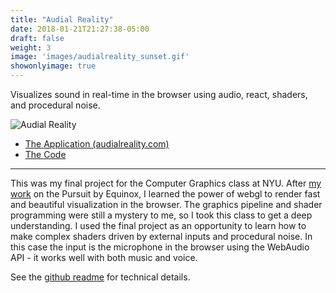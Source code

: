 ```yaml
---
title: "Audial Reality"
date: 2018-01-21T21:27:38-05:00
draft: false
weight: 3
image: 'images/audialreality_sunset.gif'
showonlyimage: true
---
```


Visualizes sound in real-time in the browser using audio, react, shaders, and procedural noise.
<!--more-->

![Audial Reality](/images/audialreality.gif)

* [The Application (audialreality.com)](https://audialreality.com/)
* [The Code](https://github.com/oveddan/audial_reality)

---

This was my final project for the Computer Graphics class at NYU.  After [my work](pursuit-by-equinox/) on the Pursuit by Equinox,
I learned the power of webgl to render fast and beautiful visualization in the browser. The graphics pipeline and shader programming were 
still a mystery to me, so I took this class to get a deep understanding.  I used the final project as an opportunity to learn how to make
complex shaders driven by external inputs and procedural noise.  In this case the input is the microphone in the browser using the WebAudio API - it works well with
both music and voice.

See the [github readme](https://github.com/oveddan/audial_reality/blob/master/README.md) for technical details.
